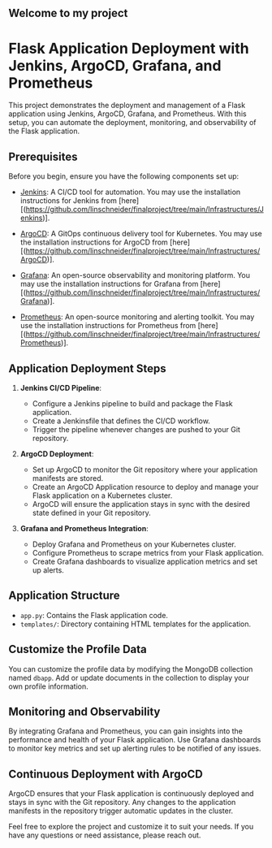 ## Welcome to my project

# Flask Application Deployment with Jenkins, ArgoCD, Grafana, and Prometheus

This project demonstrates the deployment and management of a Flask application using Jenkins, ArgoCD, Grafana, and Prometheus. With this setup, you can automate the deployment, monitoring, and observability of the Flask application.

## Prerequisites

Before you begin, ensure you have the following components set up:

- [Jenkins](https://jenkins.io/): A CI/CD tool for automation. You may use the installation instructions for Jenkins from [here][(https://github.com/linschneider/finalproject/tree/main/Infrastructures/Jenkins)].

- [ArgoCD](https://argoproj.github.io/argo-cd/): A GitOps continuous delivery tool for Kubernetes. You may use the installation instructions for ArgoCD from [here][(https://github.com/linschneider/finalproject/tree/main/Infrastructures/ArgoCD)].

- [Grafana](https://grafana.com/): An open-source observability and monitoring platform. You may use the installation instructions for Grafana from [here][(https://github.com/linschneider/finalproject/tree/main/Infrastructures/Grafana)].

- [Prometheus](https://prometheus.io/): An open-source monitoring and alerting toolkit. You may use the installation instructions for Prometheus from [here][(https://github.com/linschneider/finalproject/tree/main/Infrastructures/Prometheus)].

## Application Deployment Steps

1. **Jenkins CI/CD Pipeline**:
   - Configure a Jenkins pipeline to build and package the Flask application.
   - Create a Jenkinsfile that defines the CI/CD workflow.
   - Trigger the pipeline whenever changes are pushed to your Git repository.

2. **ArgoCD Deployment**:
   - Set up ArgoCD to monitor the Git repository where your application manifests are stored.
   - Create an ArgoCD Application resource to deploy and manage your Flask application on a Kubernetes cluster.
   - ArgoCD will ensure the application stays in sync with the desired state defined in your Git repository.

3. **Grafana and Prometheus Integration**:
   - Deploy Grafana and Prometheus on your Kubernetes cluster.
   - Configure Prometheus to scrape metrics from your Flask application.
   - Create Grafana dashboards to visualize application metrics and set up alerts.

## Application Structure

- `app.py`: Contains the Flask application code.
- `templates/`: Directory containing HTML templates for the application.

## Customize the Profile Data

You can customize the profile data by modifying the MongoDB collection named `dbapp`. Add or update documents in the collection to display your own profile information.

## Monitoring and Observability

By integrating Grafana and Prometheus, you can gain insights into the performance and health of your Flask application. Use Grafana dashboards to monitor key metrics and set up alerting rules to be notified of any issues.

## Continuous Deployment with ArgoCD

ArgoCD ensures that your Flask application is continuously deployed and stays in sync with the Git repository. Any changes to the application manifests in the repository trigger automatic updates in the cluster.


Feel free to explore the project and customize it to suit your needs. If you have any questions or need assistance, please reach out.
